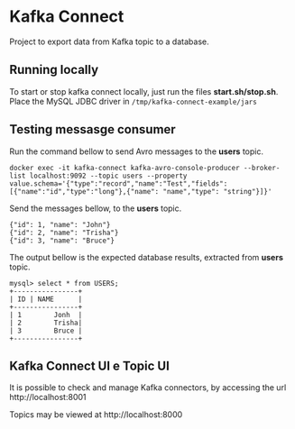 Kafka Connect
===================

Project to export data from Kafka topic to a database.


Running locally
---------------------

To start or stop kafka connect locally, just run the files **start.sh/stop.sh**. Place the MySQL JDBC driver in `/tmp/kafka-connect-example/jars`


Testing messasge consumer
-----------------------------

Run the command bellow to send Avro messages to the **users** topic.

    docker exec -it kafka-connect kafka-avro-console-producer --broker-list localhost:9092 --topic users --property value.schema='{"type":"record","name":"Test","fields":[{"name":"id","type":"long"},{"name": "name","type": "string"}]}'

Send the messages bellow, to the **users** topic.

    {"id": 1, "name": "John"}
    {"id": 2, "name": "Trisha"}
    {"id": 3, "name": "Bruce"}

The output bellow is the expected database results, extracted from **users** topic.

    mysql> select * from USERS;
    +----------------+
    | ID | NAME      |
    +----------------+
    | 1        Jonh  |
    | 2        Trisha|
    | 3        Bruce |
    +----------------+


Kafka Connect UI e Topic UI
-----------------------------

It is possible to check and manage Kafka connectors, by accessing the url http://localhost:8001

Topics may be viewed at http://localhost:8000
